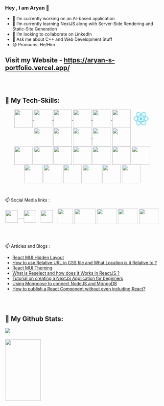 ### Hey , I am Aryan 👋




- 🔭 I’m currently working on an AI-based application
- 🌱 I’m currently learning NextJS along with Server-Side Rendering and Static-Site Generation
- 👯 I’m looking to collaborate on LinkedIn
- 💬 Ask me about C++ and Web Development Stuff
- 😄 Pronouns: He/Him


## Visit my Website - https://aryan-s-portfolio.vercel.app/

<br>
<br>

## 🚀 My Tech-Skills:


<p align ="center"> 
    <a href="https://developer.mozilla.org/en-US/docs/Web/HTML" target="_blank"> <img align="center"src="https://img.icons8.com/color/48/000000/html-5.png" height="60" width="60"/> </a> 
    <a href="https://developer.mozilla.org/en-US/docs/Web/CSS" target="_blank"> <img align="center" src="https://img.icons8.com/color/48/000000/css3.png" height="60" width="60"/> </a> 
    <a href="https://getbootstrap.com" target="_blank"> <img align="center" src="https://img.icons8.com/color/48/000000/bootstrap.png" height="60" width="60"/> </a> 
    <a href="https://www.javascript.com/" target="_blank"> <img align="center" src="https://img.icons8.com/color/48/000000/javascript--v1.png" height="60" width="60"/> </a>
    <a href="https://www.geeksforgeeks.org/c-plus-plus/" target="_blank"><img align="center" src="https://img.icons8.com/color/48/000000/c-plus-plus-logo.png" height="60" width="60"/> </a>      
    <!--<a href="https://developer.android.com/courses?gclid=CjwKCAjwj42UBhAAEiwACIhADk0N9MLGaC0W_NdDiaykR-vchQ9ggSoidXae_tqVRbGUVniFAibkpBoCp2UQAvD_BwE" target="_blank"><img align="center" src="https://img.icons8.com/color/48/000000/android.png" height="60" width="60"/> </a> -->
    <a href="https://github.com/" target="_blank"><img align="center" src="https://img.icons8.com/color/48/000000/github--v3.png" height="60" width="60"/></a>
    <a href="https://reactjs.org/" target="_blank"> <img align="center"src="https://raw.githubusercontent.com/github/explore/80688e429a7d4ef2fca1e82350fe8e3517d3494d/topics/react/react.png" height="60" width="60"/></a> 
    <a href="https://code.visualstudio.com/" target="_blank"><img align="center" src="https://img.icons8.com/color/48/000000/visual-studio-code-2019.png" height="60" width="60"/></a> 
  <a href="https://www.mysql.com/" target="_blank"> <img align="center"src="https://img.icons8.com/color/48/000000/mysql.png" height="60" width="60"/></a> 
<!--   <a href="https://www.linux.org/" target="_blank"> <img align="center"src="https://img.icons8.com/color/48/000000/linux.png" height="60" width="60"/></a>  -->
    <a href="https://nodejs.org" target="_blank"> <img align="center" src="https://img.icons8.com/color/48/000000/nodejs.png" height="60" width="60"/> </a>
    <a href="https://nextjs.org/" target="_blank"> <img align="center"src="https://raw.githubusercontent.com/danielcranney/readme-generator/main/public/icons/skills/nextjs-colored-dark.svg" height="60" width="60"/></a>
    <a href="https://www.mongodb.com/brand-resources" target="_blank"> <img align="center"src="https://img.icons8.com/color/48/000000/mongodb.png" height="60" width="60"/></a>
<!--     <a href="https://nodejs.org" target="_blank"> <img align="center" src="https://res.cloudinary.com/practicaldev/image/fetch/s--GEOe8aLy--/c_imagga_scale,f_auto,fl_progressive,h_420,q_auto,w_1000/https://dev-to-uploads.s3.amazonaws.com/i/qgjn9fi1vff7thgbbecs.jpeg" height="60" width="110"/> </a> -->
    <br/>
    <a href="https://mui.com/" target="_blank"> <img align="center"src="https://raw.githubusercontent.com/danielcranney/readme-generator/main/public/icons/skills/materialui-colored.svg" height="60" width="60"/></a>
    <a href="https://redux.js.org/" target="_blank"> <img align="center"src="https://raw.githubusercontent.com/danielcranney/readme-generator/main/public/icons/skills/redux-colored.svg" height="60" width="60"/></a>
  <a href="https://tailwindcss.com/" target="_blank"> <img align="center"src="https://raw.githubusercontent.com/danielcranney/readme-generator/main/public/icons/skills/tailwindcss-colored.svg" height="60" width="60"/></a>
    <a href="https://tailwindcss.com/" target="_blank"> <img align="center"src="https://camo.githubusercontent.com/dd4b2422ed3bfc9da88c43d18550375c66f9584327dff7ecc19315ce50b96f07/68747470733a2f2f7777772e766563746f726c6f676f2e7a6f6e652f6c6f676f732f66697265626173652f66697265626173652d69636f6e2e737667" height="60" width="60"/></a>
    <a href="https://www.adobe.com/in/products/photoshop.html" target="_blank"> <img align="center"src="https://raw.githubusercontent.com/danielcranney/readme-generator/main/public/icons/skills/photoshop-colored.svg" height="60" width="60"/></a>
    <a href="https://webpack.js.org/" target="_blank"> <img align="center"src="https://raw.githubusercontent.com/danielcranney/readme-generator/main/public/icons/skills/webpack-colored.svg" height="60" width="60"/></a>
    <a href="https://dev.to/aryan_shourie" target="_blank"> <img align="center"src="https://raw.githubusercontent.com/danielcranney/readme-generator/main/public/icons/socials/devdotto-dark.svg" height="60" width="60"/></a>
    <a href="https://babeljs.io/" target="_blank"> <img align="center"src="https://raw.githubusercontent.com/danielcranney/readme-generator/main/public/icons/skills/babel-colored-dark.svg" height="60" width="60"/></a>
    <a href="https://medium.com/@shouriearyandev" target="_blank"> <img align="center"src="https://raw.githubusercontent.com/danielcranney/readme-generator/main/public/icons/socials/medium-dark.svg" height="60" width="60"/></a>
    <a href="https://stackoverflow.com/users/22260408/aryandev-shourie" target="_blank"> <img align="center"src="https://raw.githubusercontent.com/danielcranney/readme-generator/main/public/icons/socials/stackoverflow.svg" height="60" width="60"/></a>
    <a href="https://www.java.com/en/" target="_blank"> <img align="center"src="https://raw.githubusercontent.com/danielcranney/readme-generator/main/public/icons/skills/java-colored.svg" height="60" width="60"/></a>
    <a href="https://cloud.google.com/" target="_blank"> <img align="center"src="https://camo.githubusercontent.com/582944f6627732531ce1a2e20ad43538d1896e16a5f159ea28fd137dbb8e798a/68747470733a2f2f7777772e766563746f726c6f676f2e7a6f6e652f6c6f676f732f676f6f676c655f636c6f75642f676f6f676c655f636c6f75642d69636f6e2e737667" height="60" width="60"/></a>
    <a href="https://www.figma.com/" target="_blank"> <img align="center"src="https://raw.githubusercontent.com/danielcranney/readme-generator/main/public/icons/skills/figma-colored.svg" height="60" width="60"/></a>
</p>
<br>



📫 Social Media links :

<p align ="center">
<a href="https://www.linkedin.com/in/aryandev-shourie-175025229/"><img align="center" src="https://raw.githubusercontent.com/rahuldkjain/github-profile-readme-generator/master/src/images/icons/Social/linked-in-alt.svg" height="40" width="40" /> &nbsp; &nbsp;
<a href="https://www.instagram.com/aryan_shourie/"><img align="center" src="https://raw.githubusercontent.com/rahuldkjain/github-profile-readme-generator/master/src/images/icons/Social/instagram.svg" height="40" width="40" /></a>&nbsp; &nbsp;
<a href="https://www.facebook.com/aryandev.shourie/"><img align="center" src="https://raw.githubusercontent.com/rahuldkjain/github-profile-readme-generator/master/src/images/icons/Social/facebook.svg" height="40" width="40" /></a>&nbsp; &nbsp;
<a href = "mailto:shouriearyandev@gmail.com"><img align="center" src="https://img.icons8.com/color/50/000000/gmail-new.png" height="50" width="50" /><a>
<a href = "https://auth.geeksforgeeks.org/user/aryan143jbr/?utm_source=geeksforgeeks&utm_medium=my_profile&utm_campaign=auth_user"><img align="center" src="https://repository-images.githubusercontent.com/389729275/371ba38b-8a03-4bff-916c-c3fa5396ceda" height="50" width="70" /><a>
<a href = "https://leetcode.com/aryanshourie/"><img align="center" src="https://leetcode.com/static/images/LeetCode_logo_rvs.png" height="50" width="65" /><a>
<a href = "https://www.codechef.com/users/cu_2010991496"><img align="center" src="https://i.pinimg.com/originals/c5/d9/fc/c5d9fc1e18bcf039f464c2ab6cfb3eb6.jpg" height="50" width="65" /><a>
<a href = "https://www.codechef.com/users/cu_2010991496"><img align="center" src="https://en.vetores.org/wp-content/uploads/npm.png" height="50" width="65" /><a>
 </p>

 <br><br>   

 📫 Articles and Blogs :
<ul>
    <li><a href="https://www.geeksforgeeks.org/react-mui-hidden-layout/">React MUI Hidden Layout</a></li>
    <li><a href="https://www.geeksforgeeks.org/how-to-use-relative-url-in-css-file-and-what-location-is-it-relative-to/">How to use Relative URL in CSS file and What Location is it Relative to ?</a></li>
    <li><a href="https://www.geeksforgeeks.org/react-mui-theming/">React MUI Theming</a></li>
    <li><a href="https://www.geeksforgeeks.org/what-is-reselect-and-how-does-it-works-in-reactjs/">What is Reselect and how does it Works in ReactJS ?</a></li>
    <li><a href="https://dev.to/aryan_shourie/tutorial-on-creating-a-nextjs-application-for-beginners-495f">Tutorial on creating a NextJS Application for beginners</a></li>
    <li><a href="https://dev.to/aryan_shourie/using-mongoose-to-connect-nodejs-and-mongodb-335h">Using Mongoose to connect NodeJS and MongoDB</a></li>
    <li><a href="https://dev.to/aryan_shourie/how-to-publish-a-react-component-without-even-including-react-3kg1">How to publish a React Component without even including React?</a></li>
</ul>
 <br><br>
 
 ## 🚀 My Github Stats:
    
 <a href="https://github.com/Aryan2727-debug">
    <!--<img width="48%" src="https://github-readme-stats.vercel.app/api?username=Aryan2727-debug&show_icons=true&theme=maroongold " />-->
 <img width="48%" src="https://github-readme-streak-stats.herokuapp.com/?user=Aryan2727-debug&theme=maroongold&hide_border=true&include_all_commits=true&hide_title=true" />
  <br>
  <br>
 <img width="48%" height ="200px" left ="600px" align="center" src="https://github-readme-stats.vercel.app/api/top-langs/?username=Aryan2727-debug&layout=compact&theme=maroongold&hide_border=true&hide_title=true" />
<br> <br>
<!-- <img alt="Aryan's Activity Graph" src="https://activity-graph.herokuapp.com/graph?username=Aryan2727-debug&theme=chartreuse-dark"></a> -->

